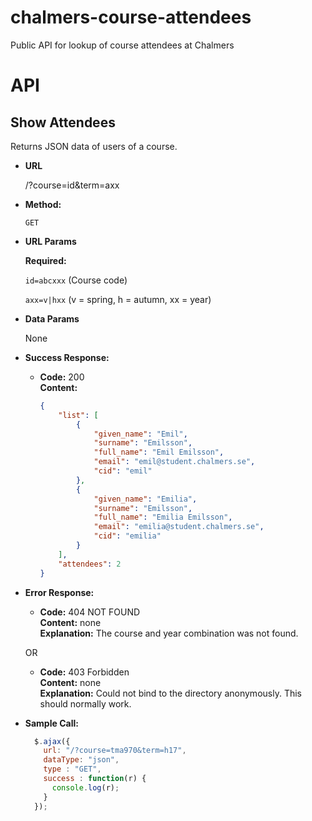 # chalmers-course-attendees
Public API for lookup of course attendees at Chalmers

# API
## **Show Attendees**
  Returns JSON data of users of a course.

* **URL**

  /?course=id&term=axx

* **Method:**

  `GET`

*  **URL Params**

   **Required:**

   `id=abcxxx` (Course code)

   `axx=v|hxx` (v = spring, h = autumn, xx = year)

* **Data Params**

  None

* **Success Response:**

  * **Code:** 200 <br />
    **Content:**
    ``` json
    {   
        "list": [
            {
                "given_name": "Emil",
                "surname": "Emilsson",
                "full_name": "Emil Emilsson",
                "email": "emil@student.chalmers.se",
                "cid": "emil"
            },
            {
                "given_name": "Emilia",
                "surname": "Emilsson",
                "full_name": "Emilia Emilsson",
                "email": "emilia@student.chalmers.se",
                "cid": "emilia"
            }
        ],
        "attendees": 2
    }
    ```

* **Error Response:**

  * **Code:** 404 NOT FOUND <br />
    **Content:** none <br />
    **Explanation:** The course and year combination was not found.

  OR

  * **Code:** 403 Forbidden <br />
    **Content:** none <br />
    **Explanation:** Could not bind to the directory anonymously. This should normally work.

* **Sample Call:**

  ```javascript
    $.ajax({
      url: "/?course=tma970&term=h17",
      dataType: "json",
      type : "GET",
      success : function(r) {
        console.log(r);
      }
    });
  ```
